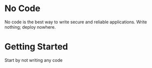 # No Code
No code is the best way to write secure and reliable applications. Write nothing; deploy nowhere.

# Getting Started
Start by not writing any code 

```sh
```

